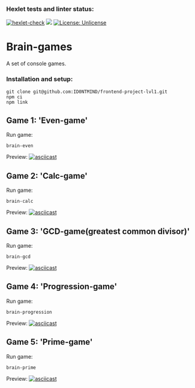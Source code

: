 ### Hexlet tests and linter status:
[![hexlet-check](https://github.com/ID0NTMIND/frontend-project-lvl1/actions/workflows/hexlet-check.yml/badge.svg)](https://github.com/ID0NTMIND/frontend-project-lvl1/actions/workflows/hexlet-check.yml)
<a href="https://codeclimate.com/github/ID0NTMIND/frontend-project-lvl1/maintainability"><img src="https://api.codeclimate.com/v1/badges/7a708fae50cfaa1fca22/maintainability" /></a>
[![License: Unlicense](https://img.shields.io/badge/license-Unlicense-blue.svg)](http://unlicense.org/)

# Brain-games

A set of console games.

### Installation and setup:
```
git clone git@github.com:ID0NTMIND/frontend-project-lvl1.git
npm ci
npm link

```

## Game 1: 'Even-game'

Run game:

```
brain-even
```
Preview:
[![asciicast](https://asciinema.org/a/UfBzCLU6yxn8mMmMMuaBra3PH.svg)](https://asciinema.org/a/UfBzCLU6yxn8mMmMMuaBra3PH)

## Game 2: 'Calc-game'

Run game:

```
brain-calc
```
Preview:
[![asciicast](https://asciinema.org/a/WK2OkDtwiys5InmsKIK4XyoOj.svg)](https://asciinema.org/a/WK2OkDtwiys5InmsKIK4XyoOj)

## Game 3: 'GCD-game(greatest common divisor)'

Run game:

```
brain-gcd
```
Preview:
[![asciicast](https://asciinema.org/a/9NV0zkrDcVZdXktoxhqOJC43g.svg)](https://asciinema.org/a/9NV0zkrDcVZdXktoxhqOJC43g)

## Game 4: 'Progression-game'

Run game:

```
brain-progression
```
Preview:
[![asciicast](https://asciinema.org/a/fpPX6CvnAHCo4fLLRV5m4aDUA.svg)](https://asciinema.org/a/fpPX6CvnAHCo4fLLRV5m4aDUA)

## Game 5: 'Prime-game'

Run game:

```
brain-prime
```
Preview:
[![asciicast](https://asciinema.org/a/07ntYW5x2Z1Xnmk7rELKcXDYV.svg)](https://asciinema.org/a/07ntYW5x2Z1Xnmk7rELKcXDYV)
